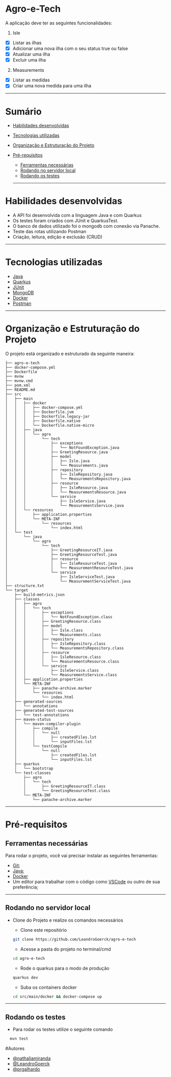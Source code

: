 # Agro-e-Tech

A aplicação deve ter as seguintes funcionalidades:
1. Isle
  - [x] Listar as ilhas
  - [x] Adicionar uma nova ilha com o seu status true ou false
  - [x] Atualizar uma ilha
  - [x] Excluir uma ilha

2. Measurements
  - [x] Listar as medidas
  - [x] Criar uma nova medida para uma ilha

---

# Sumário

- [Habilidades desenvolvidas](#habilidades-desenvolvidas)
- [Tecnologias utilizadas](#tecnologias-utilizadas)
- [Organização e Estruturação do Projeto](#organização-e-estruturação-do-projeto)
- [Pré-requisitos](#pré-requisitos)
  - [Ferramentas necessárias](#ferramentas-necessárias)
  - [Rodando no servidor local](#rodando-no-servidor-local)
  - [Rodando os testes](#rodando-os-testes)

  ---

# Habilidades desenvolvidas

- A API foi desenvolvida com a linguagem Java e com Quarkus
- Os testes foram criados com JUnit e QuarkusTest.
- O banco de dados utilizado foi o mongodb com conexão via Panache.
- Teste das rotas utilizando Postman
- Criação, leitura, edição e exclusão (CRUD)

---

# Tecnologias utilizadas

- [Java](https://www.java.com/pt-BR/)
- [Quarkus](https://quarkus.io/)
- [JUnit](https://junit.org/junit5/)
- [MongoDB](https://www.mongodb.com/)
- [Docker](https://www.docker.com/)
- [Postman](https://www.postman.com/)

---

# Organização e Estruturação do Projeto

O projeto está organizado e estruturado da seguinte maneira:
```
├── agro-e-tech
├── docker-compose.yml
├── Dockerfile
├── mvnw
├── mvnw.cmd
├── pom.xml
├── README.md
├── src
│   ├── main
│   │   ├── docker
│   │   │   ├── docker-compose.yml
│   │   │   ├── Dockerfile.jvm
│   │   │   ├── Dockerfile.legacy-jar
│   │   │   ├── Dockerfile.native
│   │   │   └── Dockerfile.native-micro
│   │   ├── java
│   │   │   └── agro
│   │   │       └── tech
│   │   │           ├── exceptions
│   │   │           │   └── NotFoundException.java
│   │   │           ├── GreetingResource.java
│   │   │           ├── model
│   │   │           │   ├── Isle.java
│   │   │           │   └── Measurements.java
│   │   │           ├── repository
│   │   │           │   ├── IsleRepository.java
│   │   │           │   └── MeasurementsRepository.java
│   │   │           ├── resource
│   │   │           │   ├── IsleResource.java
│   │   │           │   └── MeasurementsResource.java
│   │   │           └── service
│   │   │               ├── IsleService.java
│   │   │               └── MeasurementsService.java
│   │   └── resources
│   │       ├── application.properties
│   │       └── META-INF
│   │           └── resources
│   │               └── index.html
│   └── test
│       └── java
│           └── agro
│               └── tech
│                   ├── GreetingResourceIT.java
│                   ├── GreetingResourceTest.java
│                   ├── resource
│                   │   ├── IsleResourceTest.java
│                   │   └── MeasurementResourceTest.java
│                   └── service
│                       ├── IsleServiceTest.java
│                       └── MeasurementServiceTest.java
├── structure.txt
└── target
    ├── build-metrics.json
    ├── classes
    │   ├── agro
    │   │   └── tech
    │   │       ├── exceptions
    │   │       │   └── NotFoundException.class
    │   │       ├── GreetingResource.class
    │   │       ├── model
    │   │       │   ├── Isle.class
    │   │       │   └── Measurements.class
    │   │       ├── repository
    │   │       │   ├── IsleRepository.class
    │   │       │   └── MeasurementsRepository.class
    │   │       ├── resource
    │   │       │   ├── IsleResource.class
    │   │       │   └── MeasurementsResource.class
    │   │       └── service
    │   │           ├── IsleService.class
    │   │           └── MeasurementsService.class
    │   ├── application.properties
    │   └── META-INF
    │       ├── panache-archive.marker
    │       └── resources
    │           └── index.html
    ├── generated-sources
    │   └── annotations
    ├── generated-test-sources
    │   └── test-annotations
    ├── maven-status
    │   └── maven-compiler-plugin
    │       ├── compile
    │       │   └── null
    │       │       ├── createdFiles.lst
    │       │       └── inputFiles.lst
    │       └── testCompile
    │           └── null
    │               ├── createdFiles.lst
    │               └── inputFiles.lst
    ├── quarkus
    │   └── bootstrap
    └── test-classes
        ├── agro
        │   └── tech
        │       ├── GreetingResourceIT.class
        │       └── GreetingResourceTest.class
        └── META-INF
            └── panache-archive.marker
```
---

# Pré-requisitos

## Ferramentas necessárias

Para rodar o projeto, você vai precisar instalar as seguintes ferramentas:
 - [Git](https://git-scm.com);
 - [Java](https://www.java.com/pt-BR/);
 - [Docker](https://www.docker.com/)
 - Um editor para trabalhar com o código como [VSCode](https://code.visualstudio.com/) ou outro de sua preferência;

---

## Rodando no servidor local

 - Clone do Projeto e realize os comandos necessários

    - Clone este repositório
    ```bash
    git clone https://github.com/LeandroGoerck/agro-e-tech
    ```

    - Acesse a pasta do projeto no terminal/cmd
    ```bash
    cd agro-e-tech
    ```

    - Rode o quarkus para o modo de produção
    ```bash
    quarkus dev
    ```

    - Suba os containers docker
    ```bash
    cd src/main/docker && docker-compose up
    ```
  
  ---

## Rodando os testes

  - Para rodar os testes utilize o seguinte comando

  ```bash
    mvn test
  ```

#Autores

- [@nathaliamiranda](https://github.com/nathaliamiranda)
- [@LeandroGoerck](https://www.github.com/LeandroGoerck)
- [@prgalhardo](https://www.github.com/prgalhardo)
